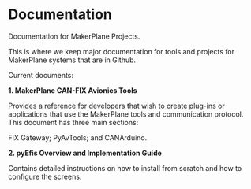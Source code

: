 # Documentation
Documentation for MakerPlane Projects.

This is where we keep major documentation for tools and projects for MakerPlane systems that are in Github.

Current documents:

**1. MakerPlane CAN-FIX Avionics Tools**
   
   Provides a reference for developers that wish to create plug-ins or applications that use the MakerPlane tools and communication protocol. This document has three main sections:

   FiX Gateway;
   PyAvTools; and
   CANArduino.
   
 **2. pyEfis Overview and Implementation Guide**
 
   Contains detailed instructions on how to install from scratch and how to configure the screens. 

